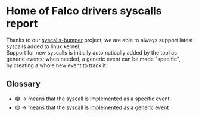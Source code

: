 # Home of Falco drivers syscalls report

Thanks to our [syscalls-bumper](https://github.com/falcosecurity/syscalls-bumper) project, we are able to always support latest syscalls added to linux kernel.  
Support for new syscalls is initially automatically added by the tool as generic events; when needed, a generic event can be made "specific",  
by creating a whole new event to track it.

## Glossary

* 🟢 -> means that the syscall is implemented as a specific event
* 🟡 -> means that the syscall is implemented as a generic event
